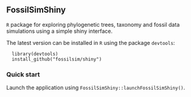 ## FossilSimShiny

`R` package for exploring phylogenetic trees, taxonomy and fossil data simulations using a simple shiny interface.

The latest version can be installed in `R` using the package `devtools`:

```{R, eval = FALSE}
  library(devtools)
  install_github("fossilsim/shiny")
```

### Quick start

Launch the application using `FossilSimShiny::launchFossilSimShiny()`.
